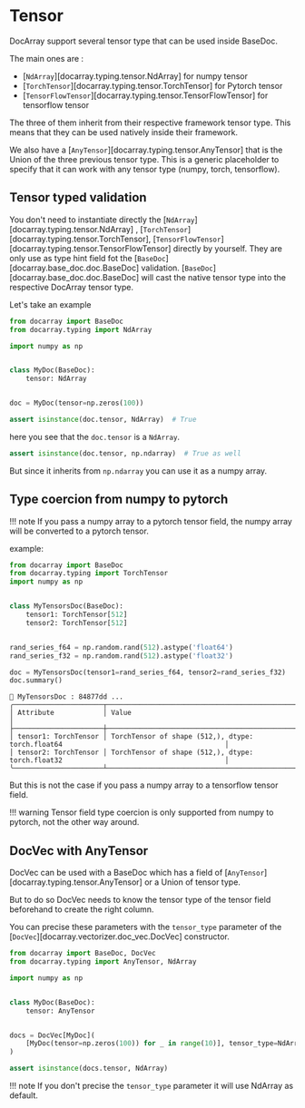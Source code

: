 # Tensor



DocArray support several tensor type that can be used inside BaseDoc. 

The main ones are : 
- [`NdArray`][docarray.typing.tensor.NdArray] for numpy tensor
- [`TorchTensor`][docarray.typing.tensor.TorchTensor] for Pytorch tensor
- [`TensorFlowTensor`][docarray.typing.tensor.TensorFlowTensor] for tensorflow tensor

The three of them inherit from their respective framework tensor type. This means that they can be used natively inside their framework.

We also have a [`AnyTensor`][docarray.typing.tensor.AnyTensor] that is the Union of the three previous tensor type. 
This is a generic placeholder to specify that it can work with any tensor type (numpy, torch, tensorflow).

## Tensor typed validation

You don't need to instantiate directly the  [`NdArray`][docarray.typing.tensor.NdArray] , [`TorchTensor`][docarray.typing.tensor.TorchTensor], [`TensorFlowTensor`][docarray.typing.tensor.TensorFlowTensor] directly by yourself. They are only use as type hint field fot the [`BaseDoc`][docarray.base_doc.doc.BaseDoc] validation.
[`BaseDoc`][docarray.base_doc.doc.BaseDoc] will cast the native tensor type into the respective DocArray tensor type.

Let's take an example 

```python
from docarray import BaseDoc
from docarray.typing import NdArray

import numpy as np


class MyDoc(BaseDoc):
    tensor: NdArray


doc = MyDoc(tensor=np.zeros(100))

assert isinstance(doc.tensor, NdArray)  # True
``` 
here you see that the `doc.tensor` is a `NdArray`. 

```python
assert isinstance(doc.tensor, np.ndarray)  # True as well
``` 

But since it inherits from `np.ndarray` you can use it as a numpy array.

## Type coercion from numpy to pytorch 

!!! note
    If you pass a numpy array to a pytorch tensor field, the numpy array will be converted to a pytorch tensor. 


example:


```python
from docarray import BaseDoc
from docarray.typing import TorchTensor
import numpy as np


class MyTensorsDoc(BaseDoc):
    tensor1: TorchTensor[512]
    tensor2: TorchTensor[512]


rand_series_f64 = np.random.rand(512).astype('float64')
rand_series_f32 = np.random.rand(512).astype('float32')

doc = MyTensorsDoc(tensor1=rand_series_f64, tensor2=rand_series_f32)
doc.summary()
```

```
📄 MyTensorsDoc : 84877dd ...
╭──────────────────────┬──────────────────────────────────────────────────────────────────────────────────────────╮
│ Attribute            │ Value                                                                                    │
├──────────────────────┼──────────────────────────────────────────────────────────────────────────────────────────┤
│ tensor1: TorchTensor │ TorchTensor of shape (512,), dtype: torch.float64                                        │
│ tensor2: TorchTensor │ TorchTensor of shape (512,), dtype: torch.float32                                        │
╰──────────────────────┴──────────────────────────────────────────────────────────────────────────────────────────╯
```


But this is not the case if you pass a numpy array to a tensorflow tensor field. 

!!! warning 
    Tensor field type coercion is only supported from numpy to pytorch, not the other way around.


## DocVec with AnyTensor

DocVec can be used with a BaseDoc which has a field of [`AnyTensor`][docarray.typing.tensor.AnyTensor] or a Union of tensor type. 

 But to do so DocVec needs to know the tensor type of the tensor field beforehand to create the right column.
 
You can precise these parameters with the `tensor_type` parameter of the [`DocVec`][docarray.vectorizer.doc_vec.DocVec] constructor.

```python
from docarray import BaseDoc, DocVec
from docarray.typing import AnyTensor, NdArray

import numpy as np


class MyDoc(BaseDoc):
    tensor: AnyTensor


docs = DocVec[MyDoc](
    [MyDoc(tensor=np.zeros(100)) for _ in range(10)], tensor_type=NdArray
)

assert isinstance(docs.tensor, NdArray)
```

!!! note
    If you don't precise the `tensor_type` parameter it will use NdArray as default.
